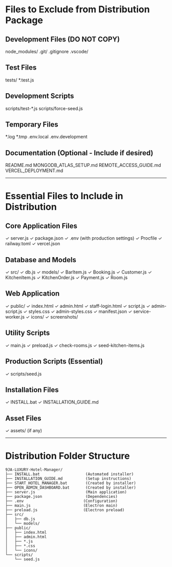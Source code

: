 # Files to Exclude from Distribution Package

## Development Files (DO NOT COPY)
node_modules/
.git/
.gitignore
.vscode/

## Test Files
tests/
*.test.js

## Development Scripts  
scripts/test-*.js
scripts/force-seed.js

## Temporary Files
*.log
*.tmp
.env.local
.env.development

## Documentation (Optional - Include if desired)
README.md
MONGODB_ATLAS_SETUP.md
REMOTE_ACCESS_GUIDE.md
VERCEL_DEPLOYMENT.md

---

# Essential Files to Include in Distribution

## Core Application Files
✓ server.js
✓ package.json
✓ .env (with production settings)
✓ Procfile
✓ railway.toml
✓ vercel.json

## Database and Models
✓ src/
  ✓ db.js
  ✓ models/
    ✓ BarItem.js
    ✓ Booking.js
    ✓ Customer.js
    ✓ KitchenItem.js
    ✓ KitchenOrder.js
    ✓ Payment.js
    ✓ Room.js

## Web Application
✓ public/
  ✓ index.html
  ✓ admin.html
  ✓ staff-login.html
  ✓ script.js
  ✓ admin-script.js
  ✓ styles.css
  ✓ admin-styles.css
  ✓ manifest.json
  ✓ service-worker.js
  ✓ icons/
  ✓ screenshots/

## Utility Scripts
✓ main.js
✓ preload.js
✓ check-rooms.js
✓ seed-kitchen-items.js

## Production Scripts (Essential)
✓ scripts/seed.js

## Installation Files
✓ INSTALL.bat
✓ INSTALLATION_GUIDE.md

## Asset Files
✓ assets/ (if any)

---

# Distribution Folder Structure

```
9JA-LUXURY-Hotel-Manager/
├── INSTALL.bat                    (Automated installer)
├── INSTALLATION_GUIDE.md          (Setup instructions)
├── START_HOTEL_MANAGER.bat        (Created by installer)
├── OPEN_ADMIN_DASHBOARD.bat       (Created by installer)
├── server.js                      (Main application)
├── package.json                   (Dependencies)
├── .env                          (Configuration)
├── main.js                       (Electron main)
├── preload.js                    (Electron preload)
├── src/
│   ├── db.js
│   └── models/
├── public/
│   ├── index.html
│   ├── admin.html
│   ├── *.js
│   ├── *.css
│   └── icons/
└── scripts/
    └── seed.js
```